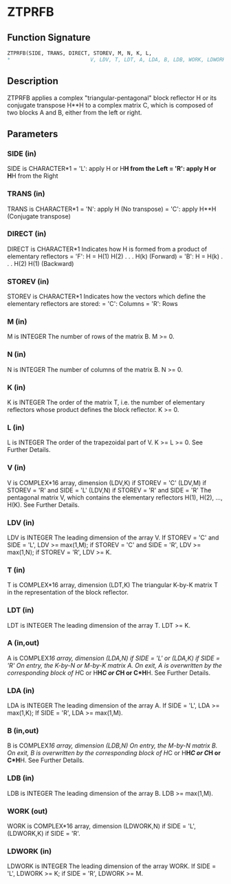 # ZTPRFB

## Function Signature

```fortran
ZTPRFB(SIDE, TRANS, DIRECT, STOREV, M, N, K, L,
*                          V, LDV, T, LDT, A, LDA, B, LDB, WORK, LDWORK)
```

## Description


 ZTPRFB applies a complex "triangular-pentagonal" block reflector H or its
 conjugate transpose H**H to a complex matrix C, which is composed of two
 blocks A and B, either from the left or right.


## Parameters

### SIDE (in)

SIDE is CHARACTER*1 = 'L': apply H or H**H from the Left = 'R': apply H or H**H from the Right

### TRANS (in)

TRANS is CHARACTER*1 = 'N': apply H (No transpose) = 'C': apply H**H (Conjugate transpose)

### DIRECT (in)

DIRECT is CHARACTER*1 Indicates how H is formed from a product of elementary reflectors = 'F': H = H(1) H(2) . . . H(k) (Forward) = 'B': H = H(k) . . . H(2) H(1) (Backward)

### STOREV (in)

STOREV is CHARACTER*1 Indicates how the vectors which define the elementary reflectors are stored: = 'C': Columns = 'R': Rows

### M (in)

M is INTEGER The number of rows of the matrix B. M >= 0.

### N (in)

N is INTEGER The number of columns of the matrix B. N >= 0.

### K (in)

K is INTEGER The order of the matrix T, i.e. the number of elementary reflectors whose product defines the block reflector. K >= 0.

### L (in)

L is INTEGER The order of the trapezoidal part of V. K >= L >= 0. See Further Details.

### V (in)

V is COMPLEX*16 array, dimension (LDV,K) if STOREV = 'C' (LDV,M) if STOREV = 'R' and SIDE = 'L' (LDV,N) if STOREV = 'R' and SIDE = 'R' The pentagonal matrix V, which contains the elementary reflectors H(1), H(2), ..., H(K). See Further Details.

### LDV (in)

LDV is INTEGER The leading dimension of the array V. If STOREV = 'C' and SIDE = 'L', LDV >= max(1,M); if STOREV = 'C' and SIDE = 'R', LDV >= max(1,N); if STOREV = 'R', LDV >= K.

### T (in)

T is COMPLEX*16 array, dimension (LDT,K) The triangular K-by-K matrix T in the representation of the block reflector.

### LDT (in)

LDT is INTEGER The leading dimension of the array T. LDT >= K.

### A (in,out)

A is COMPLEX*16 array, dimension (LDA,N) if SIDE = 'L' or (LDA,K) if SIDE = 'R' On entry, the K-by-N or M-by-K matrix A. On exit, A is overwritten by the corresponding block of H*C or H**H*C or C*H or C*H**H. See Further Details.

### LDA (in)

LDA is INTEGER The leading dimension of the array A. If SIDE = 'L', LDA >= max(1,K); If SIDE = 'R', LDA >= max(1,M).

### B (in,out)

B is COMPLEX*16 array, dimension (LDB,N) On entry, the M-by-N matrix B. On exit, B is overwritten by the corresponding block of H*C or H**H*C or C*H or C*H**H. See Further Details.

### LDB (in)

LDB is INTEGER The leading dimension of the array B. LDB >= max(1,M).

### WORK (out)

WORK is COMPLEX*16 array, dimension (LDWORK,N) if SIDE = 'L', (LDWORK,K) if SIDE = 'R'.

### LDWORK (in)

LDWORK is INTEGER The leading dimension of the array WORK. If SIDE = 'L', LDWORK >= K; if SIDE = 'R', LDWORK >= M.

